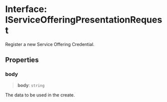 # Interface: IServiceOfferingPresentationRequest

Register a new Service Offering Credential.

## Properties

### body

> **body**: `string`

The data to be used in the create.
